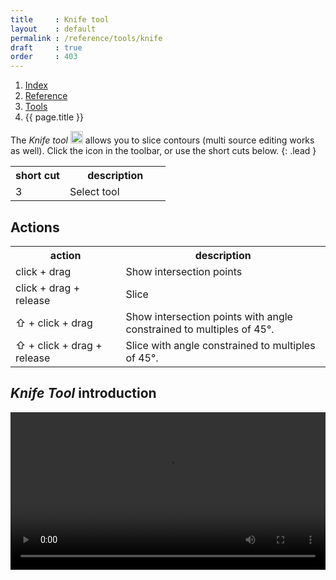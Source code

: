 ```yaml
---
title     : Knife tool
layout    : default
permalink : /reference/tools/knife
draft     : true
order     : 403
---
```


<nav aria-label="breadcrumb">
  <ol class="breadcrumb small">
    <li class="breadcrumb-item"><a href="{{ site.url }}">Index</a></li>
    <li class="breadcrumb-item"><a href="../../../reference">Reference</a></li>
    <li class="breadcrumb-item"><a href="../tools/">Tools</a></li>
    <li class="breadcrumb-item active" aria-current="page">{{ page.title }}</li>
  </ol>
</nav>

The *Knife tool* <img height="20" src="{{ site.url }}/images/icons/slice.svg"> allows you to slice contours (multi source editing works as well).
Click the icon in the toolbar, or use the short cuts below. 
{: .lead }

<table class='table table-hover'>
<tr>
<th width='35%'>short cut</th>
<th width='65%'>description</th>
</tr>
<tr>
<td>3</td>
<td>Select tool</td>
</tr>

</table>

Actions
-------

<table class='table table-hover'>
<tr>
<th width='35%'>action</th>
<th width='65%'>description</th>
</tr>
<tr>
<td>click + drag</td>
<td>Show intersection points</td>
</tr>
<tr>
<td>click + drag + release</td>
<td>Slice</td>
</tr>
<tr>
<td>⇧ + click + drag</td>
<td>Show intersection points with angle constrained to multiples of 45°.</td>
</tr>
<tr>
<td>⇧ + click + drag + release</td>
<td>Slice with angle constrained to multiples of 45°.</td>
</tr>
</table>

*Knife Tool* introduction
-------
<video src="{{ site.url }}/videos/knife-tool.mp4" controls="controls" style="width: 100%; max-width: 600px">
</video>


